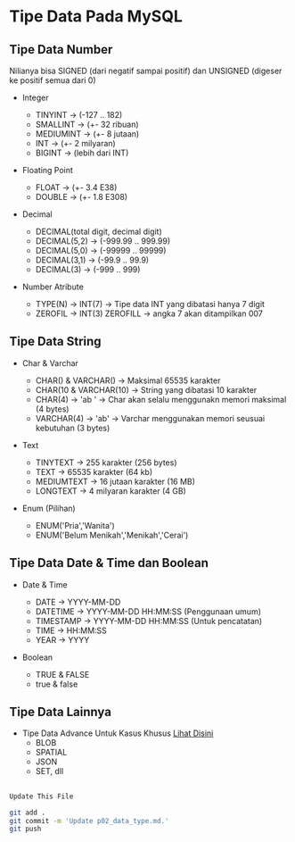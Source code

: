 # Tipe Data Pada MySQL

## Tipe Data Number
Nilianya bisa SIGNED (dari negatif sampai positif) dan UNSIGNED (digeser ke positif semua dari 0)
* Integer
    * TINYINT -> (-127 .. 182)
    * SMALLINT -> (+- 32 ribuan)
    * MEDIUMINT -> (+- 8 jutaan)
    * INT -> (+- 2 milyaran)
    * BIGINT -> (lebih dari INT)

* Floating Point
    * FLOAT -> (+- 3.4 E38)
    * DOUBLE -> (+- 1.8 E308)

* Decimal
    * DECIMAL(total digit, decimal digit)
    * DECIMAL(5,2) -> (-999.99 .. 999.99)
    * DECIMAL(5,0) -> (-99999 .. 99999)
    * DECIMAL(3,1) -> (-99.9 .. 99.9)
    * DECIMAL(3) -> (-999 .. 999)

* Number Atribute
    * TYPE(N) -> INT(7) -> Tipe data INT yang dibatasi hanya 7 digit
    * ZEROFIL -> INT(3) ZEROFILL -> angka 7 akan ditampilkan 007

## Tipe Data String
* Char & Varchar
    * CHAR() & VARCHAR() -> Maksimal 65535 karakter
    * CHAR(10 & VARCHAR(10) -> String yang dibatasi 10 karakter
    * CHAR(4) -> 'ab  ' -> Char akan selalu menggunakn memori maksimal (4 bytes)
    * VARCHAR(4) -> 'ab' -> Varchar menggunakan memori seusuai kebutuhan (3 bytes)

* Text
    * TINYTEXT -> 255 karakter (256 bytes)
    * TEXT -> 65535 karakter (64 kb)
    * MEDIUMTEXT -> 16 jutaan karakter (16 MB)
    * LONGTEXT -> 4 milyaran karakter (4 GB)

* Enum (Pilihan)
    * ENUM('Pria','Wanita')
    * ENUM('Belum Menikah','Menikah','Cerai')

## Tipe Data Date & Time dan Boolean
* Date & Time
    * DATE -> YYYY-MM-DD
    * DATETIME -> YYYY-MM-DD HH:MM:SS (Penggunaan umum)
    * TIMESTAMP -> YYYY-MM-DD HH:MM:SS (Untuk pencatatan)
    * TIME -> HH:MM:SS
    * YEAR -> YYYY

* Boolean
    * TRUE & FALSE
    * true & false

## Tipe Data Lainnya
* Tipe Data Advance Untuk Kasus Khusus [Lihat Disini](https://dev.mysql.com/doc/refman/8.0/en/data-types.html)
    * BLOB
    * SPATIAL
    * JSON
    * SET, dll

##
```bash
Update This File
```
```bash
git add .
git commit -m 'Update p02_data_type.md.'
git push

```